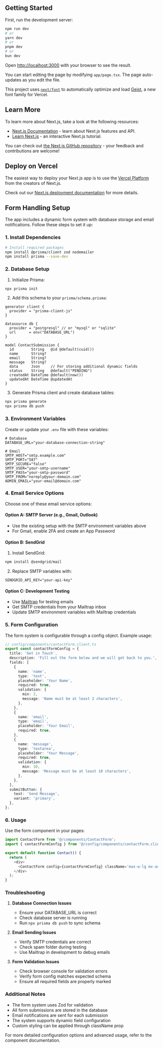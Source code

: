 ## Getting Started

First, run the development server:

```bash
npm run dev
# or
yarn dev
# or
pnpm dev
# or
bun dev
```

Open [http://localhost:3000](http://localhost:3000) with your browser to see the result.

You can start editing the page by modifying `app/page.tsx`. The page auto-updates as you edit the file.

This project uses [`next/font`](https://nextjs.org/docs/app/building-your-application/optimizing/fonts) to automatically optimize and load [Geist](https://vercel.com/font), a new font family for Vercel.

## Learn More

To learn more about Next.js, take a look at the following resources:

- [Next.js Documentation](https://nextjs.org/docs) - learn about Next.js features and API.
- [Learn Next.js](https://nextjs.org/learn) - an interactive Next.js tutorial.

You can check out [the Next.js GitHub repository](https://github.com/vercel/next.js) - your feedback and contributions are welcome!

## Deploy on Vercel

The easiest way to deploy your Next.js app is to use the [Vercel Platform](https://vercel.com/new?utm_medium=default-template&filter=next.js&utm_source=create-next-app&utm_campaign=create-next-app-readme) from the creators of Next.js.

Check out our [Next.js deployment documentation](https://nextjs.org/docs/app/building-your-application/deploying) for more details.

## Form Handling Setup

The app includes a dynamic form system with database storage and email notifications. Follow these steps to set it up:

### 1. Install Dependencies

```bash
# Install required packages
npm install @prisma/client zod nodemailer
npm install prisma --save-dev
```

### 2. Database Setup

1. Initialize Prisma:

```bash
npx prisma init
```

2. Add this schema to your `prisma/schema.prisma`:

```prisma
generator client {
  provider = "prisma-client-js"
}

datasource db {
  provider = "postgresql" // or "mysql" or "sqlite"
  url      = env("DATABASE_URL")
}

model ContactSubmission {
  id        String   @id @default(cuid())
  name      String?
  email     String?
  message   String?
  data      Json     // For storing additional dynamic fields
  status    String   @default("PENDING")
  createdAt DateTime @default(now())
  updatedAt DateTime @updatedAt
}
```

3. Generate Prisma client and create database tables:

```bash
npx prisma generate
npx prisma db push
```

### 3. Environment Variables

Create or update your `.env` file with these variables:

```env
# Database
DATABASE_URL="your-database-connection-string"

# Email
SMTP_HOST="smtp.example.com"
SMTP_PORT="587"
SMTP_SECURE="false"
SMTP_USER="your-smtp-username"
SMTP_PASS="your-smtp-password"
SMTP_FROM="noreply@your-domain.com"
ADMIN_EMAIL="your-email@domain.com"
```

### 4. Email Service Options

Choose one of these email service options:

#### Option A: SMTP Server (e.g., Gmail, Outlook)

- Use the existing setup with the SMTP environment variables above
- For Gmail, enable 2FA and create an App Password

#### Option B: SendGrid

1. Install SendGrid:

```bash
npm install @sendgrid/mail
```

2. Replace SMTP variables with:

```env
SENDGRID_API_KEY="your-api-key"
```

#### Option C: Development Testing

- Use [Mailtrap](https://mailtrap.io) for testing emails
- Get SMTP credentials from your Mailtrap inbox
- Update SMTP environment variables with Mailtrap credentials

### 5. Form Configuration

The form system is configurable through a config object. Example usage:

```typescript
// config/components/contactForm.client.ts
export const contactFormConfig = {
  title: 'Get in Touch',
  description: 'Fill out the form below and we will get back to you.',
  fields: [
    {
      name: 'name',
      type: 'text',
      placeholder: 'Your Name',
      required: true,
      validation: {
        min: 2,
        message: 'Name must be at least 2 characters',
      },
    },
    {
      name: 'email',
      type: 'email',
      placeholder: 'Your Email',
      required: true,
    },
    {
      name: 'message',
      type: 'textarea',
      placeholder: 'Your Message',
      required: true,
      validation: {
        min: 10,
        message: 'Message must be at least 10 characters',
      },
    },
  ],
  submitButton: {
    text: 'Send Message',
    variant: 'primary',
  },
};
```

### 6. Usage

Use the form component in your pages:

```typescript
import ContactForm from '@/components/ContactForm';
import { contactFormConfig } from '@/config/components/contactForm.client';

export default function Contact() {
  return (
    <div>
      <ContactForm config={contactFormConfig} className='max-w-lg mx-auto' />
    </div>
  );
}
```

### Troubleshooting

1. **Database Connection Issues**

   - Ensure your DATABASE_URL is correct
   - Check database server is running
   - Run `npx prisma db push` to sync schema

2. **Email Sending Issues**

   - Verify SMTP credentials are correct
   - Check spam folder during testing
   - Use Mailtrap in development to debug emails

3. **Form Validation Issues**
   - Check browser console for validation errors
   - Verify form config matches expected schema
   - Ensure all required fields are properly marked

### Additional Notes

- The form system uses Zod for validation
- All form submissions are stored in the database
- Email notifications are sent for each submission
- The system supports dynamic field configuration
- Custom styling can be applied through className prop

For more detailed configuration options and advanced usage, refer to the component documentation.
